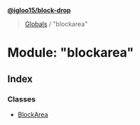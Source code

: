 **[@igloo15/block-drop](../README.md)**

> [Globals](../globals.md) / "blockarea"

# Module: "blockarea"

## Index

### Classes

* [BlockArea](../classes/_blockarea_.blockarea.md)

